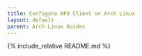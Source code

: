 ```yaml
---
title: Configure NFS Client on Arch Linux
layout: default
parent: Arch Linux Guides
---
```


{% include_relative README.md %}
